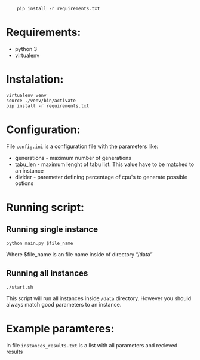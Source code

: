 ```
    pip install -r requirements.txt
```
# Requirements:
* python 3
* virtualenv
# Instalation:
```
virtualenv venv
source ./venv/bin/activate
pip install -r requirements.txt
```
# Configuration:
File `config.ini` is a configuration file with the parameters like:
* generations - maximum number of generations
* tabu_len - maximum lenght of tabu list. This value have to be matched to an instance
* divider - paremeter defining percentage of cpu's to generate possible options
# Running script:
## Running single instance
```
python main.py $file_name
```
Where $file_name is an file name inside of directory “/data”
## Running all instances
```
./start.sh
```
This script will run all instances inside `/data` directory. However you should always match good parameters to an instance. 

# Example paramteres:
In file `instances_results.txt` is a list with all parameters and recieved results
